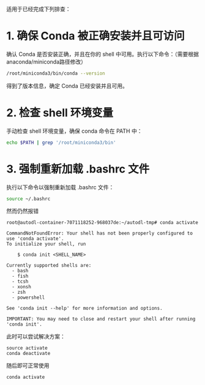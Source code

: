 

适用于已经完成下列排查：

# 1. 确保 Conda 被正确安装并且可访问

确认 Conda 是否安装正确，并且在你的 shell 中可用。执行以下命令：（需要根据anaconda/miniconda路径修改）

```bash
/root/miniconda3/bin/conda --version
```

得到了版本信息，确定 Conda 已经安装并且可用。

# 2. 检查 shell 环境变量

手动检查 shell 环境变量，确保 conda 命令在 PATH 中：

```bash
echo $PATH | grep '/root/miniconda3/bin'
```

# 3. 强制重新加载 .bashrc 文件

执行以下命令以强制重新加载 .bashrc 文件：

```bash
source ~/.bashrc
```

然而仍然报错

```
root@autodl-container-7071118252-968037de:~/autodl-tmp# conda activate

CommandNotFoundError: Your shell has not been properly configured to use 'conda activate'.
To initialize your shell, run

    $ conda init <SHELL_NAME>

Currently supported shells are:
  - bash
  - fish
  - tcsh
  - xonsh
  - zsh
  - powershell

See 'conda init --help' for more information and options.

IMPORTANT: You may need to close and restart your shell after running 'conda init'.
```

此时可以尝试解决方案：

```
source activate
conda deactivate
```

随后即可正常使用

```
conda activate
```

